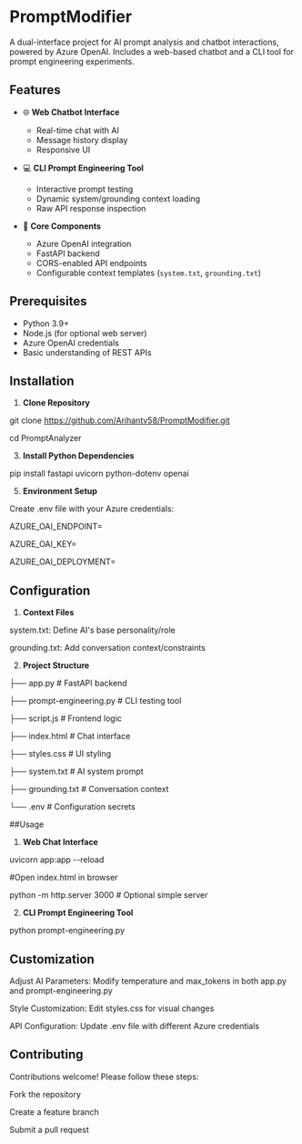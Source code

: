 # PromptModifier
A dual-interface project for AI prompt analysis and chatbot interactions, powered by Azure OpenAI. Includes a web-based chatbot and a CLI tool for prompt engineering experiments.

## Features

- 🌐 **Web Chatbot Interface**
  - Real-time chat with AI
  - Message history display
  - Responsive UI

- 💻 **CLI Prompt Engineering Tool**
  - Interactive prompt testing
  - Dynamic system/grounding context loading
  - Raw API response inspection

- 🔧 **Core Components**
  - Azure OpenAI integration
  - FastAPI backend
  - CORS-enabled API endpoints
  - Configurable context templates (`system.txt`, `grounding.txt`)

## Prerequisites

- Python 3.9+
- Node.js (for optional web server)
- Azure OpenAI credentials
- Basic understanding of REST APIs

## Installation

1. **Clone Repository**
   
git clone https://github.com/Arihantv58/PromptModifier.git

cd PromptAnalyzer

3. **Install Python Dependencies**

pip install fastapi uvicorn python-dotenv openai

5. **Environment Setup**
   
Create .env file with your Azure credentials:

AZURE_OAI_ENDPOINT=<your-endpoint>

AZURE_OAI_KEY=<your-key>

AZURE_OAI_DEPLOYMENT=<deployment-name>

## Configuration

1. **Context Files**

system.txt: Define AI's base personality/role

grounding.txt: Add conversation context/constraints

2. **Project Structure**


├── app.py               # FastAPI backend

├── prompt-engineering.py # CLI testing tool

├── script.js           # Frontend logic

├── index.html          # Chat interface

├── styles.css          # UI styling

├── system.txt          # AI system prompt

├── grounding.txt       # Conversation context

└── .env                # Configuration secrets

##Usage

1. **Web Chat Interface**

uvicorn app:app --reload

#Open index.html in browser

python -m http.server 3000  # Optional simple server

2. **CLI Prompt Engineering Tool**

python prompt-engineering.py

## Customization

Adjust AI Parameters: Modify temperature and max_tokens in both app.py and prompt-engineering.py

Style Customization: Edit styles.css for visual changes

API Configuration: Update .env file with different Azure credentials

## Contributing
Contributions welcome! Please follow these steps:

Fork the repository

Create a feature branch

Submit a pull request
